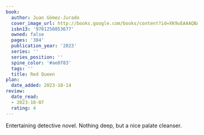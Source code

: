 ```yaml
---
book:
  author: Juan Gómez-Jurado
  cover_image_url: http://books.google.com/books/content?id=XK9uEAAAQBAJ&printsec=frontcover&img=1&zoom=1&source=gbs_api
  isbn13: '9781250853677'
  owned: false
  pages: '384'
  publication_year: '2023'
  series: ''
  series_position: ''
  spine_color: '#ae8f83'
  tags: ''
  title: Red Queen
plan:
  date_added: 2023-10-14
review:
  date_read:
  - 2023-10-07
  rating: 4
---
```

Entertaining detective novel. Nothing deep, but a nice palate cleanser.
